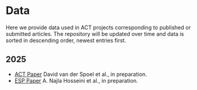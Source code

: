 # Data
Here we provide data used in ACT projects corresponding to published or submitted articles. The repository will be updated over time and data is sorted in descending order, newest entries first. 

## 2025
+ [ACT Paper](ACT-Paper) David van der Spoel et al., in preparation.
+ [ESP Paper](ESP-Paper-2025) A. Najla Hosseini et al., in preparation. 
